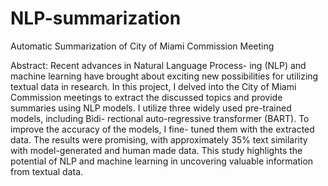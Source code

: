 # NLP-summarization
Automatic Summarization of City of Miami Commission Meeting

Abstract: 
Recent advances in Natural Language Process-
ing (NLP) and machine learning have brought
about exciting new possibilities for utilizing
textual data in research. In this project, I delved
into the City of Miami Commission meetings
to extract the discussed topics and provide
summaries using NLP models. I utilize three
widely used pre-trained models, including Bidi-
rectional auto-regressive transformer (BART).
To improve the accuracy of the models, I fine-
tuned them with the extracted data. The results
were promising, with approximately 35% text
similarity with model-generated and human
made data. This study highlights the potential
of NLP and machine learning in uncovering
valuable information from textual data.
